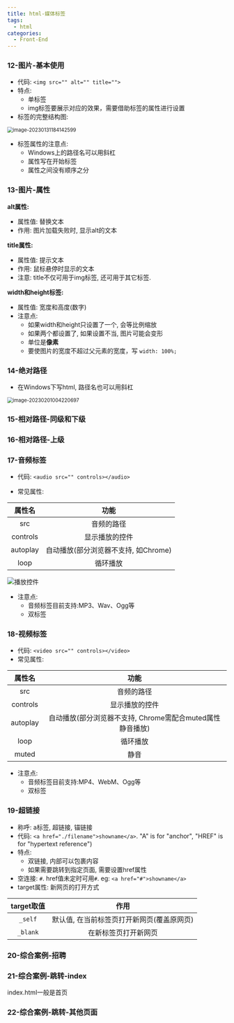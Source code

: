 ```yaml
---
title: html-媒体标签
tags:
  - html
categories:
  - Front-End
---
```

<!-- toc -->
### 12-图片-基本使用

- 代码: `<img src="" alt="" title="">`
- 特点: 
  - 单标签
  - img标签要展示对应的效果，需要借助标签的属性进行设置
- 标签的完整结构图:  

<img src="https://illyber-images.oss-cn-chengdu.aliyuncs.com/202301311841709.png" alt="image-20230131184142599" style="zoom:80%;" />

- 标签属性的注意点:
  - Windows上的路径名可以用斜杠
  - 属性写在开始标签
  - 属性之间没有顺序之分

### 13-图片-属性

**alt属性:**

- 属性值: 替换文本
- 作用: 图片加载失败时, 显示alt的文本

**title属性:**

- 属性值: 提示文本
- 作用: 鼠标悬停时显示的文本
- 注意: title不仅可用于img标签, 还可用于其它标签.

**width和height标签:**

- 属性值: 宽度和高度(数字)
- 注意点:
  - 如果width和height只设置了一个, 会等比例缩放
  - 如果两个都设置了, 如果设置不当, 图片可能会变形
  - 单位是**像素**
  - 要使图片的宽度不超过父元素的宽度，写 `width: 100%;`

### 14-绝对路径

- 在Windows下写html, 路径名也可以用斜杠

<img src="https://illyber-images.oss-cn-chengdu.aliyuncs.com/202302010042797.png" alt="image-20230201004220697" style="zoom:80%;" />

### 15-相对路径-同级和下级

### 16-相对路径-上级

### 17-音频标签

- 代码: `<audio src="" controls></audio>`

- 常见属性:  

|  属性名  |                 功能                 |
| :------: | :----------------------------------: |
|   src    |              音频的路径              |
| controls |            显示播放的控件            |
| autoplay | 自动播放(部分浏览器不支持, 如Chrome) |
|   loop   |               循环播放               |

![播放控件](https://illyber-images.oss-cn-chengdu.aliyuncs.com/202302010110508.png)

- 注意点:  
  - 音频标签目前支持:MP3、Wav、Ogg等
  - 双标签

### 18-视频标签

- 代码: `<video src="" controls></video>`
- 常见属性:  

|  属性名  |                           功能                            |
| :------: | :-------------------------------------------------------: |
|   src    |                        音频的路径                         |
| controls |                      显示播放的控件                       |
| autoplay | 自动播放(部分浏览器不支持, Chrome需配合muted属性静音播放) |
|   loop   |                         循环播放                          |
|  muted   |                           静音                            |

- 注意点:  
  - 音频标签目前支持:MP4、WebM、Ogg等
  - 双标签

### 19-超链接

- 称呼: a标签, 超链接, 锚链接
- 代码: `<a href="./filename">showname</a>`. "A" is for "anchor", "HREF" is for "hypertext reference")
- 特点: 
  - 双链接, 内部可以包裹内容
  - 如果需要跳转到指定页面, 需要设置href属性
- 空连接: `#`. href值未定时可用`#`. eg: `<a href="#">showname</a>`
- target属性: 新网页的打开方式

| target取值 |                    作用                    |
| :--------: | :----------------------------------------: |
|  `_self`   | 默认值, 在当前标签页打开新网页(覆盖原网页) |
|  `_blank`  |            在新标签页打开新网页            |

### 20-综合案例-招聘

### 21-综合案例-跳转-index

index.html一般是首页

### 22-综合案例-跳转-其他页面